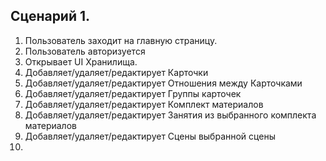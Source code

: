 ## Сценарий 1.
1. Пользователь заходит на главную страницу.
2. Пользователь авторизуется
3. Открывает UI Хранилища.
4. Добавляет/удаляет/редактирует Карточки
5. Добавляет/удаляет/редактирует Отношения между Карточками
6. Добавляет/удаляет/редактирует Группы карточек
7. Добавляет/удаляет/редактирует Комплект материалов
8. Добавляет/удаляет/редактирует Занятия из выбранного комплекта материалов
9. Добавляет/удаляет/редактирует Сцены выбранной сцены
10. 
